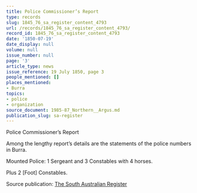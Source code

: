 ```yaml
---
title: Police Commissioner’s Report
type: records
slug: 1845_76_sa_register_content_4793
url: /records/1845_76_sa_register_content_4793/
record_id: 1845_76_sa_register_content_4793
date: '1850-07-19'
date_display: null
volume: null
issue_number: null
page: '3'
article_type: news
issue_reference: 19 July 1850, page 3
people_mentioned: []
places_mentioned:
- Burra
topics:
- police
- organization
source_document: 1985-87_Northern__Argus.md
publication_slug: sa-register
---
```


Police Commissioner’s Report

Among the lengthy report’s details are the statements of the police numbers in Burra.

Mounted Police: 1 Sergeant and 3 Constables with 4 horses.

Plus 2 [Foot] Constables.

Source publication: [The South Australian Register](/publications/sa-register/)
